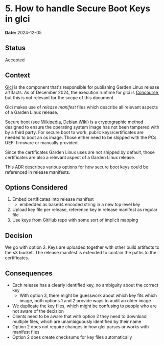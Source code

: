 # 5. How to handle Secure Boot Keys in glci

**Date:** 2024-12-05

## Status

Accepted

## Context

[Glci](https://github.com/gardenlinux/glci) is the component that's responsible for publishing Garden Linux release artifacts.
As of December 2024, the execution runtime for glci is [Concourse](https://concourse-ci.org), but this is not relevant for the scope of this document.

Glci makes use of *release manifest* files which describe all relevant aspects of a Garden Linux release.

Secure boot (see [Wikipedia](https://en.wikipedia.org/wiki/UEFI#Secure_Boot), [Debian Wiki](https://wiki.debian.org/SecureBoot)) is a cryptographic method designed to ensure the operating system image has not been tampered with by a third party.
For secure boot to work, public keys/certificates are needed to boot an os image.
Those either need to be shipped with the PCs UEFI firmware or manually provided.

Since the certificates Garden Linux uses are not shipped by default, those certificates are also a relevant aspect of a Garden Linux release.

This ADR describes various options for how secure boot keys could be referenced in release manifests.

## Options Considered

1. Embed certificates into release manifest
   - embedded as base64 encoded string in a new top level key
2. Upload key file per release, reference key in release manifest as regular file
3. Use keys from GitHub repo with some sort of implicit mapping

## Decision

We go with option 2.
Keys are uploaded together with other build artifacts to the s3 bucket.
The release manifest is extended to contain the paths to the certificates.

## Consequences

- Each release has a clearly identified key, no ambiguity about the correct key
  - With option 3, there might be guesswork about which key fits which image, both options 1 and 2 provide ways to audit an older image
- We duplicate the key files, which might be confusing to people who are not aware of the decision
- Clients need to be aware that with option 2 they need to download multiple files, which are unambiguously identified by their name
- Option 2 does not require changes in how glci parses or works with manifest files
- Option 2 does create checksums for key files automatically
